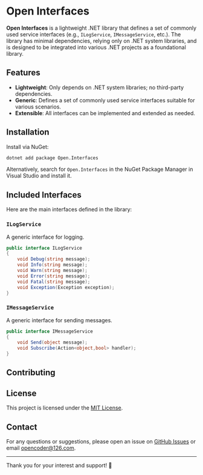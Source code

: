 # Open Interfaces

**Open Interfaces** is a lightweight .NET library that defines a set of commonly used service interfaces (e.g., `ILogService`, `IMessageService`, etc.). The library has minimal dependencies, relying only on .NET system libraries, and is designed to be integrated into various .NET projects as a foundational library.

## Features

- **Lightweight**: Only depends on .NET system libraries; no third-party dependencies.
- **Generic**: Defines a set of commonly used service interfaces suitable for various scenarios.
- **Extensible**: All interfaces can be implemented and extended as needed.

## Installation

Install via NuGet:

```bash
dotnet add package Open.Interfaces
```

Alternatively, search for `Open.Interfaces` in the NuGet Package Manager in Visual Studio and install it.

## Included Interfaces

Here are the main interfaces defined in the library:

### `ILogService`

A generic interface for logging.

```c#
public interface ILogService
{
    void Debug(string message);
    void Info(string message);
    void Warn(string message);
    void Error(string message);
    void Fatal(string message);
    void Exception(Exception exception);
}
```

### `IMessageService`

A generic interface for sending messages.

```c#
public interface IMessageService
{   
    void Send(object message);
    void Subscribe(Action<object,bool> handler);
}

```

## Contributing

## License

This project is licensed under the [MIT License](https://chat.deepseek.com/a/chat/s/LICENSE).

## Contact

For any questions or suggestions, please open an issue on [GitHub Issues](https://github.com/OpenCommon/Open.Interfaces/issues) or email [opencoder@126.com](mailto:opencoder@126.com).

------

Thank you for your interest and support! 🚀
